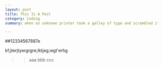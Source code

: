 ```yaml
---
layout: post
title: This Is A Post
category: Coding
summary: when an unknown printer took a galley of type and scrambled it to make a type specimen book

---
```


##12334567887e

kf;jterjtyergrgre;lktjeg;wgt'erhg

>> aaa
>> bbb
>> ccc